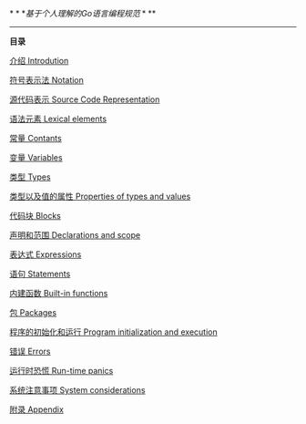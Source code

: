 $***基于个人理解的Go语言编程规范***$

---

**目录**

[介绍 Introdution](Introdution.md)

[符号表示法 Notation](Notation.md)

[源代码表示 Source Code Representation](Source-code-representation.md)

[语法元素 Lexical elements](Lexical-elements.md)

[常量 Contants](Constants.md)

[变量 Variables](Variables.md)

[类型 Types](Types.md)

[类型以及值的属性 Properties of types and values](Properties-of-types-and-values.md)

[代码块 Blocks](Blocks.md)

[声明和范围 Declarations and scope](Declarations-and-scope.md)

[表达式 Expressions](Expressions.md)

[语句 Statements](Statements.md)

[内建函数 Built-in functions](builtin-functions.md)

[包 Packages](Packages.md)

[程序的初始化和运行 Program initialization and execution](Program-initialization-and-execution.md)

[错误 Errors](errors.md)

[运行时恐慌 Run-time panics](Runtime-panics.md)

[系统注意事项 System considerations](System-considerations.md)

[附录 Appendix](Appendix.md)
